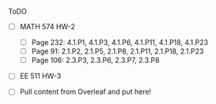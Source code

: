 ToDO
- [ ] MATH 574 HW-2
  - [ ] Page 232: 4.1.P1, 4.1.P3, 4.1.P6, 4.1.P11, 4.1.P18, 4.1.P23
  - [ ] Page 91: 2.1.P2, 2.1.P5, 2.1.P8, 2.1.P11, 2.1.P18, 2.1.P23
  - [ ] Page 106: 2.3.P3, 2.3.P6, 2.3.P7, 2.3.P8
- [ ] EE 511 HW-3

- [ ] Pull content from Overleaf and put here!
